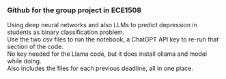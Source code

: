 ### Github for the group project in ECE1508
Using deep neural networks and also LLMs to predict depression in students as binary classification problem. <br>
Use the two csv files to run the notebook, a ChatGPT API key to re-run that section of the code. <br>
No key needed for the Llama code, but it does install ollama and model while doing. <br>
Also includes the files for each previous deadline, all in one place.
